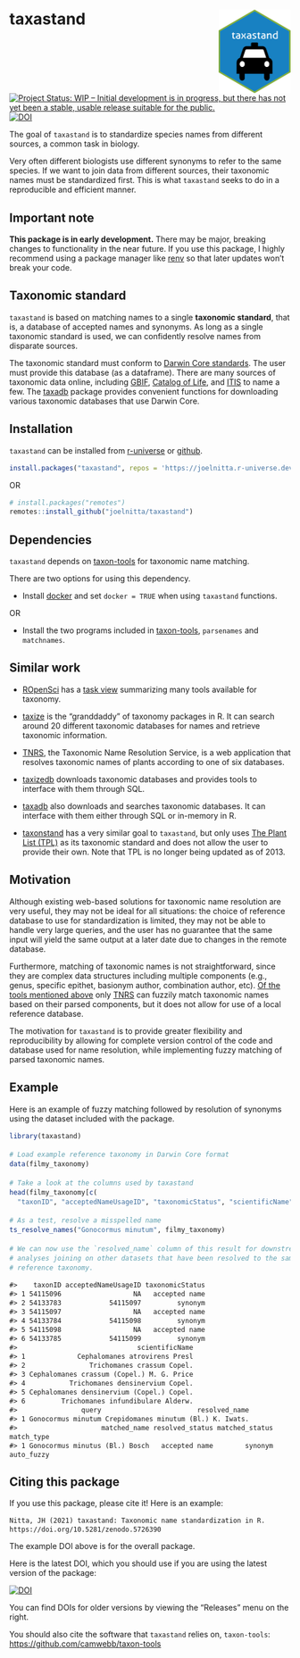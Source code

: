 
<!-- README.md is generated from README.Rmd. Please edit that file -->

# taxastand <img src='man/figures/logo.png' align="right" height="150"/>

<!-- badges: start -->

[![Project Status: WIP – Initial development is in progress, but there
has not yet been a stable, usable release suitable for the
public.](https://www.repostatus.org/badges/latest/wip.svg)](https://www.repostatus.org/#wip)
[![DOI](https://zenodo.org/badge/192684959.svg)](https://zenodo.org/badge/latestdoi/192684959)
<!-- badges: end -->

The goal of `taxastand` is to standardize species names from different
sources, a common task in biology.

Very often different biologists use different synonyms to refer to the
same species. If we want to join data from different sources, their
taxonomic names must be standardized first. This is what `taxastand`
seeks to do in a reproducible and efficient manner.

## Important note

**This package is in early development.** There may be major, breaking
changes to functionality in the near future. If you use this package, I
highly recommend using a package manager like
[renv](https://rstudio.github.io/renv/articles/renv.html) so that later
updates won’t break your code.

## Taxonomic standard

`taxastand` is based on matching names to a single **taxonomic
standard**, that is, a database of accepted names and synonyms. As long
as a single taxonomic standard is used, we can confidently resolve names
from disparate sources.

The taxonomic standard must conform to [Darwin Core
standards](https://dwc.tdwg.org/). The user must provide this database
(as a dataframe). There are many sources of taxonomic data online,
including
[GBIF](https://www.gbif.org/en/dataset/d7dddbf4-2cf0-4f39-9b2a-bb099caae36c),
[Catalog of Life](http://www.catalogueoflife.org/), and
[ITIS](https://www.itis.gov/) to name a few. The
[taxadb](https://github.com/ropensci/taxadb) package provides convenient
functions for downloading various taxonomic databases that use Darwin
Core.

## Installation

`taxastand` can be installed from
[r-universe](https://joelnitta.r-universe.dev) or
[github](https://github.com/joelnitta).

``` r
install.packages("taxastand", repos = 'https://joelnitta.r-universe.dev')
```

OR

``` r
# install.packages("remotes")
remotes::install_github("joelnitta/taxastand")
```

## Dependencies

`taxastand` depends on
[taxon-tools](https://github.com/camwebb/taxon-tools) for taxonomic name
matching.

There are two options for using this dependency.

- Install [docker](https://www.docker.com/) and set `docker = TRUE` when
  using `taxastand` functions.

OR

- Install the two programs included in
  [taxon-tools](https://github.com/camwebb/taxon-tools), `parsenames`
  and `matchnames`.

## Similar work

- [ROpenSci](https://ropensci.org/) has a [task
  view](https://github.com/ropensci/taxonomy) summarizing many tools
  available for taxonomy.

- [taxize](https://github.com/ropensci/taxize) is the “granddaddy” of
  taxonomy packages in R. It can search around 20 different taxonomic
  databases for names and retrieve taxonomic information.

- [TNRS](http://tnrs.iplantcollaborative.org/), the Taxonomic Name
  Resolution Service, is a web application that resolves taxonomic names
  of plants according to one of six databases.

- [taxizedb](https://github.com/ropensci/taxizedb) downloads taxonomic
  databases and provides tools to interface with them through SQL.

- [taxadb](https://github.com/ropensci/taxadb) also downloads and
  searches taxonomic databases. It can interface with them either
  through SQL or in-memory in R.

- [taxonstand](https://cran.r-project.org/web/packages/Taxonstand/index.html)
  has a very similar goal to `taxastand`, but only uses [The Plant List
  (TPL)](http://www.theplantlist.org) as its taxonomic standard and does
  not allow the user to provide their own. Note that TPL is no longer
  being updated as of 2013.

## Motivation

Although existing web-based solutions for taxonomic name resolution are
very useful, they may not be ideal for all situations: the choice of
reference database to use for standardization is limited, they may not
be able to handle very large queries, and the user has no guarantee that
the same input will yield the same output at a later date due to changes
in the remote database.

Furthermore, matching of taxonomic names is not straightforward, since
they are complex data structures including multiple components (e.g.,
genus, specific epithet, basionym author, combination author, etc). [Of
the tools mentioned above](#similar-work) only
[TNRS](http://tnrs.iplantcollaborative.org/) can fuzzily match taxonomic
names based on their parsed components, but it does not allow for use of
a local reference database.

The motivation for `taxastand` is to provide greater flexibility and
reproducibility by allowing for complete version control of the code and
database used for name resolution, while implementing fuzzy matching of
parsed taxonomic names.

## Example

Here is an example of fuzzy matching followed by resolution of synonyms
using the dataset included with the package.

``` r
library(taxastand)

# Load example reference taxonomy in Darwin Core format
data(filmy_taxonomy)

# Take a look at the columns used by taxastand
head(filmy_taxonomy[c(
  "taxonID", "acceptedNameUsageID", "taxonomicStatus", "scientificName")])

# As a test, resolve a misspelled name
ts_resolve_names("Gonocormus minutum", filmy_taxonomy)

# We can now use the `resolved_name` column of this result for downstream
# analyses joining on other datasets that have been resolved to the same
# reference taxonomy.
```

    #>    taxonID acceptedNameUsageID taxonomicStatus
    #> 1 54115096                  NA   accepted name
    #> 2 54133783            54115097         synonym
    #> 3 54115097                  NA   accepted name
    #> 4 54133784            54115098         synonym
    #> 5 54115098                  NA   accepted name
    #> 6 54133785            54115099         synonym
    #>                              scientificName
    #> 1             Cephalomanes atrovirens Presl
    #> 2                Trichomanes crassum Copel.
    #> 3 Cephalomanes crassum (Copel.) M. G. Price
    #> 4           Trichomanes densinervium Copel.
    #> 5 Cephalomanes densinervium (Copel.) Copel.
    #> 6         Trichomanes infundibulare Alderw.
    #>                query                        resolved_name
    #> 1 Gonocormus minutum Crepidomanes minutum (Bl.) K. Iwats.
    #>                     matched_name resolved_status matched_status match_type
    #> 1 Gonocormus minutus (Bl.) Bosch   accepted name        synonym auto_fuzzy

## Citing this package

If you use this package, please cite it! Here is an example:

    Nitta, JH (2021) taxastand: Taxonomic name standardization in R. https://doi.org/10.5281/zenodo.5726390

The example DOI above is for the overall package.

Here is the latest DOI, which you should use if you are using the latest
version of the package:

[![DOI](https://zenodo.org/badge/192684959.svg)](https://zenodo.org/badge/latestdoi/192684959)

You can find DOIs for older versions by viewing the “Releases” menu on
the right.

You should also cite the software that `taxastand` relies on,
`taxon-tools`: <https://github.com/camwebb/taxon-tools>
